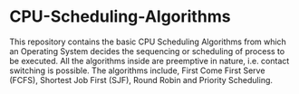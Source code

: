 # CPU-Scheduling-Algorithms
This repository contains the basic CPU Scheduling Algorithms from which an Operating System decides the sequencing or scheduling of process to be executed. All the algorithms inside are preemptive in nature, i.e. contact switching is possible. The algorithms include, First Come First Serve (FCFS), Shortest Job First (SJF), Round Robin and Priority Scheduling.
